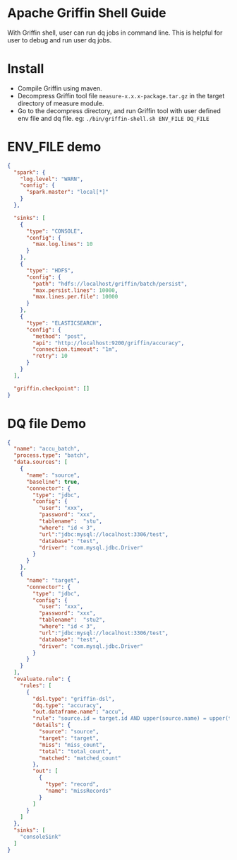 <!--
Licensed to the Apache Software Foundation (ASF) under one
or more contributor license agreements.  See the NOTICE file
distributed with this work for additional information
regarding copyright ownership.  The ASF licenses this file
to you under the Apache License, Version 2.0 (the
"License"); you may not use this file except in compliance
with the License.  You may obtain a copy of the License at

  http://www.apache.org/licenses/LICENSE-2.0

Unless required by applicable law or agreed to in writing,
software distributed under the License is distributed on an
"AS IS" BASIS, WITHOUT WARRANTIES OR CONDITIONS OF ANY
KIND, either express or implied.  See the License for the
specific language governing permissions and limitations
under the License.
-->

# Apache Griffin Shell Guide

With Griffin shell, user can run dq jobs in command line. 
This is helpful for user to debug and run user dq jobs.

# Install

* Compile Griffin using maven.
* Decompress Griffin tool file `measure-x.x.x-package.tar.gz` in the target directory of measure module.
* Go to the decompress directory, and run Griffin tool with user defined env file and dq file. eg: `./bin/griffin-shell.sh ENV_FILE DQ_FILE`

# ENV_FILE demo

```json
{
  "spark": {
    "log.level": "WARN",
    "config": {
      "spark.master": "local[*]"
    }
  },

  "sinks": [
    {
      "type": "CONSOLE",
      "config": {
        "max.log.lines": 10
      }
    },
    {
      "type": "HDFS",
      "config": {
        "path": "hdfs://localhost/griffin/batch/persist",
        "max.persist.lines": 10000,
        "max.lines.per.file": 10000
      }
    },
    {
      "type": "ELASTICSEARCH",
      "config": {
        "method": "post",
        "api": "http://localhost:9200/griffin/accuracy",
        "connection.timeout": "1m",
        "retry": 10
      }
    }
  ],

  "griffin.checkpoint": []
}

```

# DQ file Demo

```json
{
  "name": "accu_batch",
  "process.type": "batch",
  "data.sources": [
    {
      "name": "source",
      "baseline": true,
      "connector": {
        "type": "jdbc",
        "config": {
          "user": "xxx",
          "password": "xxx",
          "tablename":  "stu",
          "where": "id < 3",
          "url":"jdbc:mysql://localhost:3306/test",
          "database": "test",
          "driver": "com.mysql.jdbc.Driver"
        }
      }
    },
    {
      "name": "target",
      "connector": {
        "type": "jdbc",
        "config": {
          "user": "xxx",
          "password": "xxx",
          "tablename":  "stu2",
          "where": "id < 3",
          "url":"jdbc:mysql://localhost:3306/test",
          "database": "test",
          "driver": "com.mysql.jdbc.Driver"
        }
      }
    }
  ],
  "evaluate.rule": {
    "rules": [
      {
        "dsl.type": "griffin-dsl",
        "dq.type": "accuracy",
        "out.dataframe.name": "accu",
        "rule": "source.id = target.id AND upper(source.name) = upper(target.name) ",
        "details": {
          "source": "source",
          "target": "target",
          "miss": "miss_count",
          "total": "total_count",
          "matched": "matched_count"
        },
        "out": [
          {
            "type": "record",
            "name": "missRecords"
          }
        ]
      }
    ]
  },
  "sinks": [
    "consoleSink"
  ]
}

```